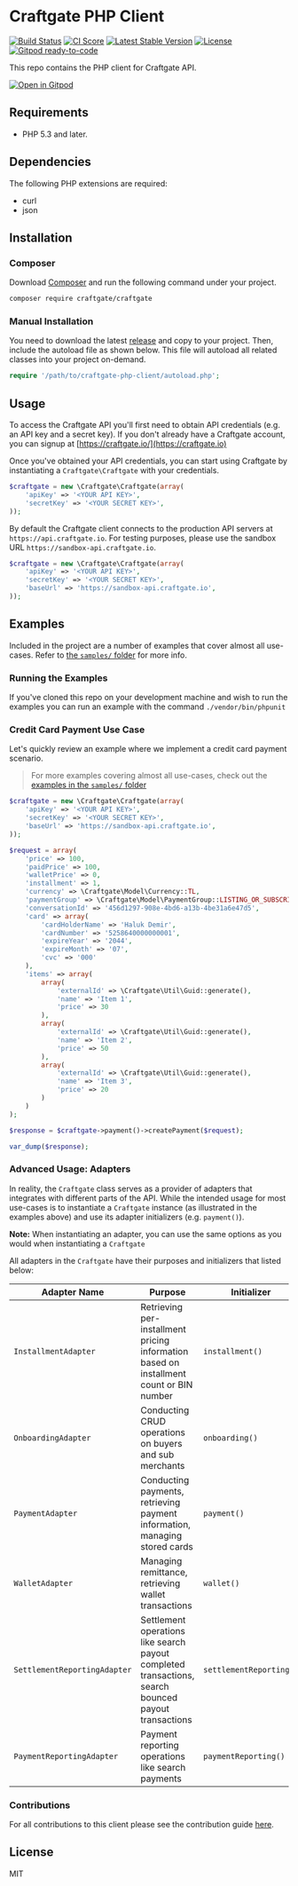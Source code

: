 # Craftgate PHP Client

[![Build Status](https://github.com/craftgate/craftgate-php-client/workflows/Craftgate%20PHP%20CI/badge.svg?branch=master)](https://github.com/craftgate/craftgate-php-client/actions)
[![CI Score](https://meercode.io/badge/craftgate/craftgate-php-client?type=ci-score&lastDay=14)](https://meercode.io/craftgate/craftgate-php-client)
[![Latest Stable Version](https://poser.pugx.org/craftgate/craftgate/v/stable.svg)](https://packagist.org/packages/craftgate/craftgate)
[![License](https://poser.pugx.org/craftgate/craftgate/license.svg)](https://packagist.org/packages/craftgate/craftgate)
[![Gitpod ready-to-code](https://img.shields.io/badge/Gitpod-ready--to--code-blue?logo=gitpod)](https://gitpod.io/#https://github.com/craftgate/craftgate-php-client)

This repo contains the PHP client for Craftgate API.

[![Open in Gitpod](https://gitpod.io/button/open-in-gitpod.svg)](https://gitpod.io/#https://github.com/craftgate/craftgate-php-client)

## Requirements
- PHP 5.3 and later.

## Dependencies
The following PHP extensions are required:
* curl
* json

## Installation
### Composer
Download [Composer](https://getcomposer.org/download/) and run the following command under your project.
```bash
composer require craftgate/craftgate
```

### Manual Installation
You need to download the latest [release](https://github.com/craftgate/craftgate-php-client/releases) and copy to your project. Then, include the autoload file as shown below. This file will autoload all related classes into your project on-demand.

```php
require '/path/to/craftgate-php-client/autoload.php';
```

## Usage
To access the Craftgate API you'll first need to obtain API credentials (e.g. an API key and a secret key). If you don't already have a Craftgate account, you can signup at [https://craftgate.io/](https://craftgate.io)

Once you've obtained your API credentials, you can start using Craftgate by instantiating a `Craftgate\Craftgate` with your credentials.

```php
$craftgate = new \Craftgate\Craftgate(array(
    'apiKey' => '<YOUR API KEY>',
    'secretKey' => '<YOUR SECRET KEY>',
));
```

By default the Craftgate client connects to the production API servers at `https://api.craftgate.io`. For testing purposes, please use the sandbox URL `https://sandbox-api.craftgate.io`.

```php
$craftgate = new \Craftgate\Craftgate(array(
    'apiKey' => '<YOUR API KEY>',
    'secretKey' => '<YOUR SECRET KEY>',
    'baseUrl' => 'https://sandbox-api.craftgate.io',
));
```

## Examples
Included in the project are a number of examples that cover almost all use-cases. Refer to [the `samples/` folder](./samples) for more info.

### Running the Examples
If you've cloned this repo on your development machine and wish to run the examples you can run an example with the command `./vendor/bin/phpunit`

### Credit Card Payment Use Case
Let's quickly review an example where we implement a credit card payment scenario.

> For more examples covering almost all use-cases, check out the [examples in the `samples/` folder](./samples)

```php
$craftgate = new \Craftgate\Craftgate(array(
    'apiKey' => '<YOUR API KEY>',
    'secretKey' => '<YOUR SECRET KEY>',
    'baseUrl' => 'https://sandbox-api.craftgate.io',
));

$request = array(
    'price' => 100,
    'paidPrice' => 100,
    'walletPrice' => 0,
    'installment' => 1,
    'currency' => \Craftgate\Model\Currency::TL,
    'paymentGroup' => \Craftgate\Model\PaymentGroup::LISTING_OR_SUBSCRIPTION,
    'conversationId' => '456d1297-908e-4bd6-a13b-4be31a6e47d5',
    'card' => array(
        'cardHolderName' => 'Haluk Demir',
        'cardNumber' => '5258640000000001',
        'expireYear' => '2044',
        'expireMonth' => '07',
        'cvc' => '000'
    ),
    'items' => array(
        array(
            'externalId' => \Craftgate\Util\Guid::generate(),
            'name' => 'Item 1',
            'price' => 30
        ),
        array(
            'externalId' => \Craftgate\Util\Guid::generate(),
            'name' => 'Item 2',
            'price' => 50
        ),
        array(
            'externalId' => \Craftgate\Util\Guid::generate(),
            'name' => 'Item 3',
            'price' => 20
        )
    )
);

$response = $craftgate->payment()->createPayment($request);

var_dump($response);
```

### Advanced Usage: Adapters
In reality, the `Craftgate` class serves as a provider of adapters that integrates with different parts of the API. While the intended usage for most use-cases is to instantiate a `Craftgate` instance (as illustrated in the examples above) and use its adapter initializers (e.g. `payment()`).

**Note:** When instantiating an adapter, you can use the same options as you would when instantiating a `Craftgate`

All adapters in the `Craftgate` have their purposes and initializers that listed below:

| Adapter Name | Purpose | Initializer |
|--------------|---------|----------|
| `InstallmentAdapter` | Retrieving per-installment pricing information based on installment count or BIN number | `installment()` |
| `OnboardingAdapter` | Conducting CRUD operations on buyers and sub merchants | `onboarding()` |
| `PaymentAdapter` | Conducting payments, retrieving payment information, managing stored cards | `payment()` |
| `WalletAdapter` | Managing remittance, retrieving wallet transactions | `wallet()` |
| `SettlementReportingAdapter` | Settlement operations like search payout completed transactions, search bounced payout transactions | `settlementReporting()` |
| `PaymentReportingAdapter` | Payment reporting operations like search payments | `paymentReporting()` |

### Contributions
For all contributions to this client please see the contribution guide [here](CONTRIBUTING.md).

## License
MIT
